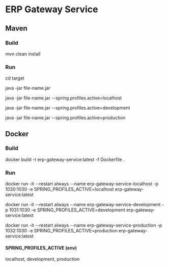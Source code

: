 # ERP Gateway Service

## Maven

### Build

mvn clean install

### Run

cd target

java -jar file-name.jar

java -jar file-name.jar --spring.profiles.active=localhost

java -jar file-name.jar --spring.profiles.active=development

java -jar file-name.jar --spring.profiles.active=production

## Docker

### Build

docker build -t erp-gateway-service:latest -f Dockerfile .

### Run

docker run -it --restart always --name erp-gateway-service-localhost -p 1030:1030 -e SPRING_PROFILES_ACTIVE=localhost erp-gateway-service:latest

docker run -it --restart always --name erp-gateway-service-development -p 1031:1030 -e SPRING_PROFILES_ACTIVE=development erp-gateway-service:latest

docker run -it --restart always --name erp-gateway-service-production -p 1032:1030 -e SPRING_PROFILES_ACTIVE=production erp-gateway-service:latest

#### SPRING_PROFILES_ACTIVE (env)

localhost, development, production
